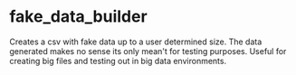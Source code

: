 # fake_data_builder

Creates a csv with fake data up to a user determined size. The data generated makes no sense its only mean't for testing purposes. Useful for creating big files and testing out in big data environments.

